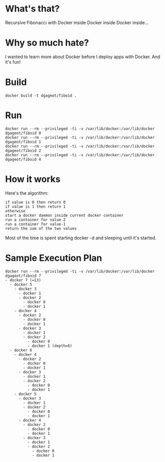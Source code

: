 # What's that?

Recursive Fibonacci with Docker inside Docker inside Docker inside...

# Why so much hate?

I wanted to learn more about Docker before I deploy apps with Docker. And it's fun!

# Build

	docker build -t dgageot/fiboid .

# Run

	docker run --rm --privileged -ti -v /var/lib/docker:/var/lib/docker dgageot/fiboid 0
	docker run --rm --privileged -ti -v /var/lib/docker:/var/lib/docker dgageot/fiboid 1
	docker run --rm --privileged -ti -v /var/lib/docker:/var/lib/docker dgageot/fiboid 2
	docker run --rm --privileged -ti -v /var/lib/docker:/var/lib/docker dgageot/fiboid 4

# How it works

Here's the algorithm:

	if value is 0 then return 0
	if value is 1 then return 1
	otherwise
	start a docker daemon inside current docker container
	run a container for value-2
	run a container for value-1
	return the sum of the two values

Most of the time is spent starting docker -d and sleeping until it's started.

# Sample Execution Plan

	docker run --rm --privileged -ti -v /var/lib/docker:/var/lib/docker dgageot/fiboid 7
	- docker 7 (=13)
	  - docker 5
	    - docker 3
	      - docker 1
	      - docker 2
	        - docker 0
	        - docker 1
	    - docker 4
	      - docker 2
	        - docker 0
	        - docker 1
	      - docker 3
	        - docker 1
	        - docker 2
	          - docker 0
	          - docker 1 (depth=6)
	  - docker 6
	    - docker 4
	      - docker 2
	        - docker 0
	        - docker 1
	      - docker 3
	        - docker 1
	        - docker 2
	          - docker 0
	          - docker 1
	    - docker 5
	      - docker 3
	        - docker 1
	        - docker 2
	          - docker 0
	          - docker 1
	      - docker 4
	        - docker 2
	          - docker 0
	          - docker 1
	        - docker 3
	          - docker 1
	          - docker 2
	            - docker 0
	            - docker 1
